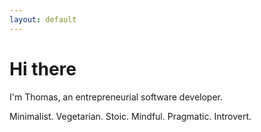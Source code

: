 ```yaml
---
layout: default
---
```


# Hi there

I'm Thomas, an entrepreneurial software developer.

Minimalist. Vegetarian. Stoic. Mindful. Pragmatic. Introvert.
